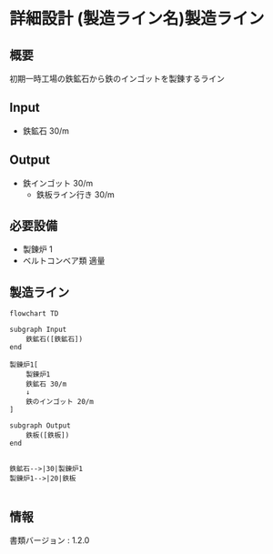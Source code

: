 # 詳細設計 (製造ライン名)製造ライン

## 概要
初期一時工場の鉄鉱石から鉄のインゴットを製錬するライン

## Input
- 鉄鉱石 30/m

## Output
- 鉄インゴット 30/m
    - 鉄板ライン行き 30/m

## 必要設備
- 製錬炉 1
- ベルトコンベア類 適量


## 製造ライン
```mermaid
flowchart TD

subgraph Input
    鉄鉱石([鉄鉱石])
end

製錬炉1[
    製錬炉1
    鉄鉱石 30/m
    ↓
    鉄のインゴット 20/m
]

subgraph Output
    鉄板([鉄板])
end


鉄鉱石-->|30|製錬炉1
製錬炉1-->|20|鉄板


```

## 情報
書類バージョン : 1.2.0
